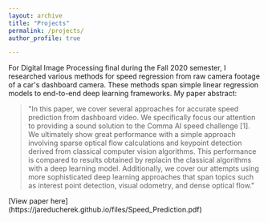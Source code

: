 ```yaml
---
layout: archive
title: "Projects"
permalink: /projects/
author_profile: true

---
```

For Digital Image Processing final during the Fall 2020 semester,
I researched various methods for speed regression from raw camera footage of a car's dashboard camera.
These methods span simple linear regression models to end-to-end deep learning frameworks.
My paper abstract:
<blockquote>
"In this paper, we cover several approaches for accurate speed prediction from dashboard video. We specifically focus our
attention to providing a sound solution to the Comma AI
speed challenge [1]. We ultimately show great performance
with a simple approach involving sparse optical flow calculations and keypoint detection derived from classical computer
vision algorithms. This performance is compared to results
obtained by replacin the classical algorithms with a deep
learning model. Additionally, we cover our attempts using
more sophisticated deep learning approaches that span topics
such as interest point detection, visual odometry, and dense
optical flow."
</blockquote>
[View paper here](https://jareducherek.github.io/files/Speed_Prediction.pdf)
